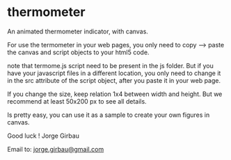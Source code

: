 # thermometer
An animated thermometer indicator, with canvas.

For use the termometer in your web pages, you only need to copy --> paste
the canvas and script objects to your html5 code.

note that termome.js script need to be present in the js folder. 
But if you have your javascript files in a different location,
you only need to change it in the src attribute of the script object,
after you paste it in your web page.

If you change the size, keep relation 1x4 between width and height. But we recommend at least 50x200 px to see all details.

Is pretty easy, you can use it as a sample to create your own figures in canvas. 

Good luck !
Jorge Girbau

Email to: jorge.girbau@gmail.com  
